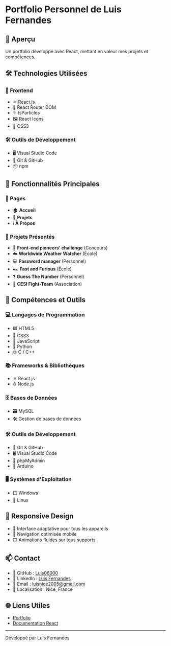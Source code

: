 # Portfolio Personnel de Luis Fernandes

## 🌟 Aperçu
Un portfolio développé avec React, mettant en valeur mes projets et compétences.

## 🛠 Technologies Utilisées

### 🎨 Frontend
- ⚛️ React.js
- 🚦 React Router DOM
- ✨ tsParticles
- 🖼️ React Icons
- 🎨 CSS3

### 🛠 Outils de Développement
- 🖥️ Visual Studio Code
- 🐙 Git & GitHub
- 📦 npm

## 🎯 Fonctionnalités Principales

### 📄 Pages
- 🏠 **Accueil**
- 📂 **Projets**
- ℹ️ **À Propos**

### 🚀 Projets Présentés
- 🌊 **Front-end pioneers' challenge** (Concours)
- ☁️ **Worldwide Weather Watcher** (École)
- 💻 **Password manager** (Personnel)
- 🏎️ **Fast and Furious** (École)
- ❓ **Guess The Number** (Personnel)
- 🥋 **CESI Fight-Team** (Association)

## 🎨 Compétences et Outils

### 💻 Langages de Programmation
- 🟦 HTML5
- 🎨 CSS3
- 📜 JavaScript
- 🐍 Python
- ⚙️ C / C++

### 📚 Frameworks & Bibliothèques
- ⚛️ React.js
- 🌐 Node.js

### 🗄️ Bases de Données
- 🗃️ MySQL
- 🛠️ Gestion de bases de données

### 🛠️ Outils de Développement
- 🐙 Git & GitHub
- 🖥️ Visual Studio Code
- 🐘 phpMyAdmin
- 🤖 Arduino

### 🖥️ Systèmes d'Exploitation
- 🪟 Windows
- 🐧 Linux

## 📱 Responsive Design

- 📐 Interface adaptative pour tous les appareils
- 📱 Navigation optimisée mobile
- 🎞️ Animations fluides sur tous supports

## 📫 Contact

- 🐙 GitHub : [Luis06000](https://github.com/Luis06000)
- 💼 LinkedIn : [Luis Fernandes](https://www.linkedin.com/in/luis-fernandes-b2a6022b6)
- 📧 Email : [luisnice2005@gmail.com](mailto:luisnice2005@gmail.com)
- 📍 Localisation : Nice, France

## 🌐 Liens Utiles

- [Portfolio](https://luis06000.github.io/My-portfolio/)
- [Documentation React](https://reactjs.org/)

---

Développé par Luis Fernandes
